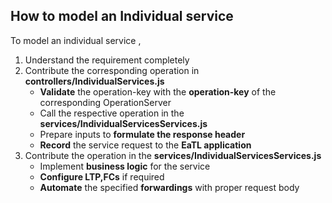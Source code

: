 ## How to model an Individual service

To model an individual service , 
1.	Understand the requirement completely
2.	Contribute the corresponding operation in **controllers/IndividualServices.js**
    - **Validate** the operation-key with the **operation-key** of the corresponding OperationServer
    - Call the respective operation in the **services/IndividualServicesServices.js**
    - Prepare inputs to **formulate the response header**
    - **Record** the service request to the **EaTL application**
3.	Contribute the operation in the **services/IndividualServicesServices.js**
    - Implement **business logic** for the service
    - **Configure LTP,FCs** if required
    - **Automate** the specified **forwardings** with proper request body
